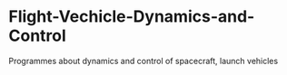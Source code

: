 # Flight-Vechicle-Dynamics-and-Control
Programmes about dynamics and control of spacecraft, launch vehicles
